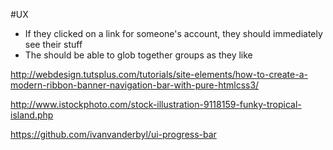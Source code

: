 #UX

* If they clicked on a link for someone's account, they should immediately see their stuff
* The should be able to glob together groups as they like

http://webdesign.tutsplus.com/tutorials/site-elements/how-to-create-a-modern-ribbon-banner-navigation-bar-with-pure-htmlcss3/

http://www.istockphoto.com/stock-illustration-9118159-funky-tropical-island.php

https://github.com/ivanvanderbyl/ui-progress-bar